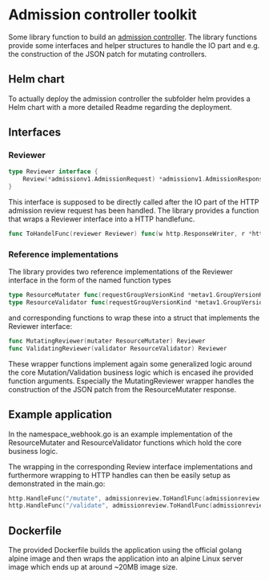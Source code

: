 # Admission controller toolkit
Some library function to build an [admission controller](https://kubernetes.io/docs/reference/access-authn-authz/extensible-admission-controllers/).
 The library functions provide some interfaces and helper structures to handle the IO part and e.g. the construction of the JSON patch for mutating controllers.

## Helm chart
To actually deploy the admission controller the subfolder helm provides a Helm chart with a more detailed Readme regarding the deployment.

## Interfaces
### Reviewer
```go
type Reviewer interface {
	Review(*admissionv1.AdmissionRequest) *admissionv1.AdmissionResponse
}
```
This interface is supposed to be directly called after the IO part of the HTTP admission review request has been handled. The library provides a function that wraps a Reviewer interface into a HTTP handlefunc.
```go
func ToHandelFunc(reviewer Reviewer) func(w http.ResponseWriter, r *http.Request) 
```

### Reference implementations
The library provides two reference implementations of the Reviewer interface in the form of the named function types
```go
type ResourceMutater func(requestGroupVersionKind *metav1.GroupVersionKind, rawRequest []byte) (result *ValidateResult, patches *Patches)
type ResourceValidator func(requestGroupVersionKind *metav1.GroupVersionKind, rawRequest []byte) *ValidateResult
```
and corresponding functions to wrap these into a struct that implements the Reviewer interface:
```go
func MutatingReviewer(mutater ResourceMutater) Reviewer
func ValidatingReviewer(validator ResourceValidator) Reviewer
```
These wrapper functions implement again some generalized logic around the core Mutation/Validation business logic which is encased ihe provided function arguments. Especially the MutatingReviewer wrapper handles the construction of the JSON patch from the ResourceMutater response.

## Example application
In the namespace_webhook.go is an example implementation of the ResourceMutater and ResourceValidator functions which hold the core business logic.

The wrapping in the corresponding Review interface implementations and furthermore wrapping to HTTP handles can then be easily setup as demonstrated in the main.go:
```go
http.HandleFunc("/mutate", admissionreview.ToHandlFunc(admissionreview.MutatingReviewer(mutater.Patch)))
http.HandleFunc("/validate", admissionreview.ToHandlFunc(admissionreview.ValidatingReviewer(mutater.Validate)))
```

## Dockerfile
The provided Dockerfile builds the application using the official golang alpine image and then wraps the application into an alpine Linux server image which ends up at around ~20MB image size.
